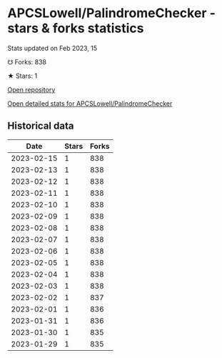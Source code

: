 # APCSLowell/PalindromeChecker - stars & forks statistics

Stats updated on Feb 2023, 15

☋ Forks: 838

★ Stars: 1

[Open repository](https://github.com/APCSLowell/PalindromeChecker)

[Open detailed stats for APCSLowell/PalindromeChecker](https://reviewgithub.com/rep/APCSLowell/PalindromeChecker)

## Historical data
| Date | Stars | Forks |
|------|-------|-------|
| 2023-02-15 | 1 | 838 | 
| 2023-02-13 | 1 | 838 | 
| 2023-02-12 | 1 | 838 | 
| 2023-02-11 | 1 | 838 | 
| 2023-02-10 | 1 | 838 | 
| 2023-02-09 | 1 | 838 | 
| 2023-02-08 | 1 | 838 | 
| 2023-02-07 | 1 | 838 | 
| 2023-02-06 | 1 | 838 | 
| 2023-02-05 | 1 | 838 | 
| 2023-02-04 | 1 | 838 | 
| 2023-02-03 | 1 | 838 | 
| 2023-02-02 | 1 | 837 | 
| 2023-02-01 | 1 | 836 | 
| 2023-01-31 | 1 | 836 | 
| 2023-01-30 | 1 | 835 | 
| 2023-01-29 | 1 | 835 | 

